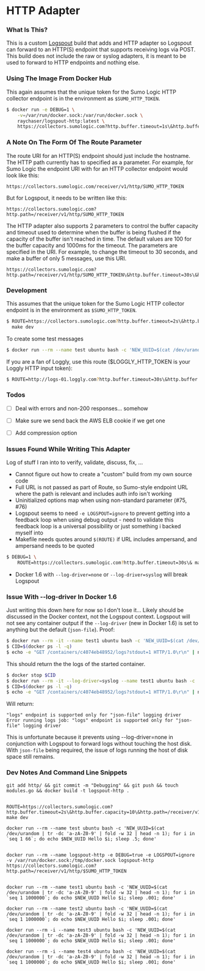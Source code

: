 # HTTP Adapter


### What Is This?

This is a custom [Logspout](https://github.com/gliderlabs/logspout) build that adds and HTTP adapter so Logspout can forward to an HTTP(S) endpoint that supports receiving logs via POST. This build does not include the raw or syslog adapters, it is meant to be used to forward to HTTP endpoints and nothing else.


### Using The Image From Docker Hub

This again assumes that the unique token for the Sumo Logic HTTP collector endpoint is in the environment as `$SUMO_HTTP_TOKEN`.

```bash
$ docker run -e DEBUG=1 \
    -v=/var/run/docker.sock:/var/run/docker.sock \
	raychaser/logspout-http:latest \   
    https://collectors.sumologic.com?http.buffer.timeout=1s\&http.buffer.capacity=100\&http.path=/receiver/v1/http/$SUMO_HTTP_TOKEN
```

### A Note On The Form Of The Route Parameter

The route URI for an HTTP(S) endpoint should just include the hostname. The HTTP path currently has to specified as a parameter. For example, for Sumo Logic the endpoint URI with for an HTTP collector endpoint would look like this:

```
https://collectors.sumologic.com/receiver/v1/http/SUMO_HTTP_TOKEN
```

But for Logspout, it needs to be written like this:

```
https://collectors.sumologic.com?http.path=/receiver/v1/http/SUMO_HTTP_TOKEN
```

The HTTP adapter also supports 2 parameters to control the buffer capacity and timeout used to determine when the buffer is being flushed if the capacity of the buffer isn't reached in time. The default values are 100 for the buffer capacity and 1000ms for the timeout. The parameters are specified in the URI. For example, to change the timeout to 30 seconds, and make a buffer of only 5 messages, use this URI.

```
https://collectors.sumologic.com?http.path=/receiver/v1/http/SUMO_HTTP_TOKEN\&http.buffer.timeout=30s\&http.buffer.capacity=5
```


### Development 

This assumes that the unique token for the Sumo Logic HTTP collector endpoint is in the environment as ```$SUMO_HTTP_TOKEN```.

```bash
$ ROUTE=https://collectors.sumologic.com?http.buffer.timeout=2s\&http.buffer.capacity=10\&http.path=/receiver/v1/http/$SUMO_HTTP_TOKEN \
  make dev
```

To create some test messages

```bash
$ docker run --rm --name test ubuntu bash -c 'NEW_UUID=$(cat /dev/urandom | tr -dc 'a-zA-Z0-9' | fold -w 32 | head -n 1); for i in `seq 1 10`; do echo $NEW_UUID Hello $i; sleep 1; done'
```

If you are a fan of Loggly, use this route ($LOGGLY_HTTP_TOKEN is your Loggly HTTP input token):

```bash
$ ROUTE=http://logs-01.loggly.com?http.buffer.timeout=30s\&http.buffer.capacity=5\&http.path=/bulk/$LOGGLY_HTTP_TOKEN/tag/bulk/ make dev
```


### Todos

- [ ] Deal with errors and non-200 responses... somehow
- [ ] Make sure we send back the AWS ELB cookie if we get one
- [ ] Add compression option



### Issues Found While Writing This Adapter

Log of stuff I ran into to verify, validate, discuss, fix, ...

* Cannot figure out how to create a "custom" build from my own source code
* Full URL is not passed as part of Route, so Sumo-style endpoint URL where the path is relevant and includes auth info isn't working
* Uninitialized options map when using non-standard parameter (#75, #76)
* Logspout seems to need ```-e LOGSPOUT=ignore``` to prevent getting into a feedback loop when using debug output - need to validate this feedback loop is a universal possibility or just something i backed myself into
* Makefile needs quotes around ```$(ROUTE)``` if URL includes ampersand, and ampersand needs to be quoted
```bash
$ DEBUG=1 \
    ROUTE=https://collectors.sumologic.com?http.buffer.timeout=30s\& make dev
```
* Docker 1.6 with ```--log-driver=none``` or ```--log-driver=syslog``` will break Logspout



### Issue With --log-driver In Docker 1.6

Just writing this down here for now so I don't lose it... Likely should be discussed in the Docker context, not the Logspout context. Logspout will not see any container output if the ```--log-driver``` (new in Docker 1.6) is set to anything but the default (```json-file```). Proof:

```bash
$ docker run --rm -it --name test1 ubuntu bash -c 'NEW_UUID=$(cat /dev/urandom | tr -dc 'a-zA-Z0-9' | fold -w 32 | head -n 1); for i in `seq 1 10000`; do echo $NEW_UUID Hello $i; sleep 1; done'
$ CID=$(docker ps -l -q)
$ echo -e "GET /containers/c4074eb48952/logs?stdout=1 HTTP/1.0\r\n" | nc -U /var/run/docker.sock
```

This should return the the logs of the started container.

```bash
$ docker stop $CID
$ docker run --rm -it --log-driver=syslog --name test1 ubuntu bash -c 'NEW_UUID=$(cat /dev/urandom | tr -dc 'a-zA-Z0-9' | fold -w 32 | head -n 1); for i in `seq 1 10000`; do echo $NEW_UUID Hello $i; sleep 1; done'
$ CID=$(docker ps -l -q)
$ echo -e "GET /containers/c4074eb48952/logs?stdout=1 HTTP/1.0\r\n" | nc -U /var/run/docker.sock
```

Will return:

```
"logs" endpoint is supported only for "json-file" logging driver
Error running logs job: "logs" endpoint is supported only for "json-file" logging driver
```

This is unfortunate because it prevents using --log-driver=none in conjunction with Logspout to forward logs without touching the host disk. With ```json-file``` being required, the issue of logs running the host of disk space still remains.


### Dev Notes And Command Line Snippets

```
git add http/ && git commit -m "Debugging" && git push && touch modules.go && docker build -t logspout-http .


ROUTE=https://collectors.sumologic.com?http.buffer.timeout=2s\&http.buffer.capacity=10\&http.path=/receiver/v1/http/$SUMO_HTTP_TOKEN make dev

docker run --rm --name test ubuntu bash -c 'NEW_UUID=$(cat /dev/urandom | tr -dc 'a-zA-Z0-9' | fold -w 32 | head -n 1); for i in `seq 1 66`; do echo $NEW_UUID Hello $i; sleep .5; done'


docker run --rm --name logspout-http -e DEBUG=true -e LOGSPOUT=ignore -v /var/run/docker.sock:/tmp/docker.sock logspout-http https://collectors.sumologic.com?http.path=/receiver/v1/http/$SUMO_HTTP_TOKEN


docker run --rm --name test1 ubuntu bash -c 'NEW_UUID=$(cat /dev/urandom | tr -dc 'a-zA-Z0-9' | fold -w 32 | head -n 1); for i in `seq 1 1000000`; do echo $NEW_UUID Hello $i; sleep .001; done'

docker run --rm --name test2 ubuntu bash -c 'NEW_UUID=$(cat /dev/urandom | tr -dc 'a-zA-Z0-9' | fold -w 32 | head -n 1); for i in `seq 1 1000000`; do echo $NEW_UUID Hello $i; sleep .001; done'

docker run --rm -i --name test3 ubuntu bash -c 'NEW_UUID=$(cat /dev/urandom | tr -dc 'a-zA-Z0-9' | fold -w 32 | head -n 1); for i in `seq 1 1000000`; do echo $NEW_UUID Hello $i; sleep .001; done'

docker run --rm -i --name test4 ubuntu bash -c 'NEW_UUID=$(cat /dev/urandom | tr -dc 'a-zA-Z0-9' | fold -w 32 | head -n 1); for i in `seq 1 1000000`; do echo $NEW_UUID Hello $i; sleep .001; done'
```
